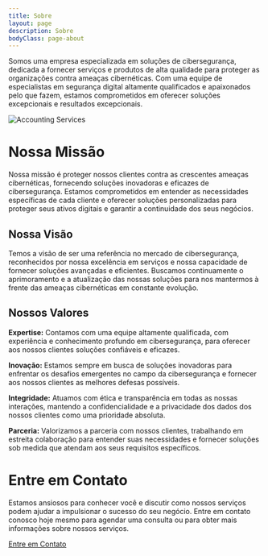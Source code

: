 ```yaml
---
title: Sobre
layout: page
description: Sobre
bodyClass: page-about
---
```


Somos uma empresa especializada em soluções de cibersegurança, dedicada a fornecer serviços e produtos de alta qualidade para proteger as organizações contra ameaças cibernéticas. Com uma equipe de especialistas em segurança digital altamente qualificados e apaixonados pelo que fazem, estamos comprometidos em oferecer soluções excepcionais e resultados excepcionais.


![Accounting Services](/images/thom-holmes-Lrfw0U_o9I0-unsplash.jpg)

# Nossa Missão

Nossa missão é proteger nossos clientes contra as crescentes ameaças cibernéticas, fornecendo soluções inovadoras e eficazes de cibersegurança. Estamos comprometidos em entender as necessidades específicas de cada cliente e oferecer soluções personalizadas para proteger seus ativos digitais e garantir a continuidade dos seus negócios.

## Nossa Visão

Temos a visão de ser uma referência no mercado de cibersegurança, reconhecidos por nossa excelência em serviços e nossa capacidade de fornecer soluções avançadas e eficientes. Buscamos continuamente o aprimoramento e a atualização das nossas soluções para nos mantermos à frente das ameaças cibernéticas em constante evolução.

## Nossos Valores

**Expertise:** Contamos com uma equipe altamente qualificada, com experiência e conhecimento profundo em cibersegurança, para oferecer aos nossos clientes soluções confiáveis e eficazes.

**Inovação:** Estamos sempre em busca de soluções inovadoras para enfrentar os desafios emergentes no campo da cibersegurança e fornecer aos nossos clientes as melhores defesas possíveis.

**Integridade:** Atuamos com ética e transparência em todas as nossas interações, mantendo a confidencialidade e a privacidade dos dados dos nossos clientes como uma prioridade absoluta.

**Parceria:** Valorizamos a parceria com nossos clientes, trabalhando em estreita colaboração para entender suas necessidades e fornecer soluções sob medida que atendam aos seus requisitos específicos.

# Entre em Contato

Estamos ansiosos para conhecer você e discutir como nossos serviços podem ajudar a impulsionar o sucesso do seu negócio. Entre em contato conosco hoje mesmo para agendar uma consulta ou para obter mais informações sobre nossos serviços.


 <div class="row justify-content-center">
    <div class="col-auto">
      <a class="button button-primary" href="{{ "contact" | relative_url }}">Entre em Contato</a>
    </div>
</div>